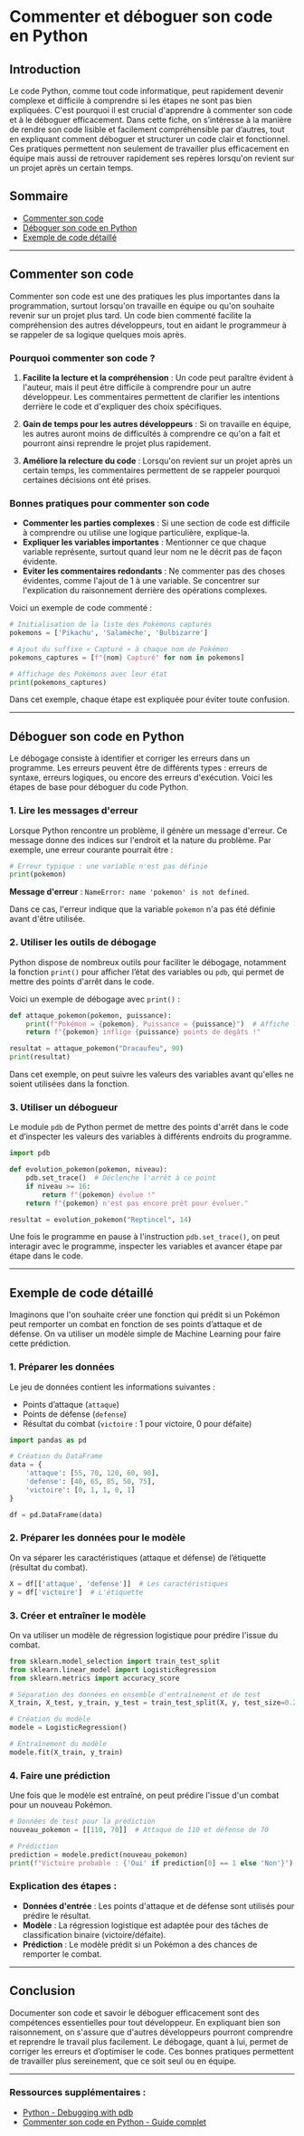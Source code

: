 # Commenter et déboguer son code en Python

## Introduction

Le code Python, comme tout code informatique, peut rapidement devenir complexe et difficile à comprendre si les étapes ne sont pas bien expliquées. C'est pourquoi il est crucial d'apprendre à commenter son code et à le déboguer efficacement. Dans cette fiche, on s’intéresse à la manière de rendre son code lisible et facilement compréhensible par d’autres, tout en expliquant comment déboguer et structurer un code clair et fonctionnel. Ces pratiques permettent non seulement de travailler plus efficacement en équipe mais aussi de retrouver rapidement ses repères lorsqu'on revient sur un projet après un certain temps.

## Sommaire

- [Commenter son code](#commenter-son-code)
- [Déboguer son code en Python](#déboguer-son-code-en-python)
- [Exemple de code détaillé](#exemple-de-code-détaillé)

---

## Commenter son code

Commenter son code est une des pratiques les plus importantes dans la programmation, surtout lorsqu'on travaille en équipe ou qu'on souhaite revenir sur un projet plus tard. Un code bien commenté facilite la compréhension des autres développeurs, tout en aidant le programmeur à se rappeler de sa logique quelques mois après.

### Pourquoi commenter son code ?

1. **Facilite la lecture et la compréhension** : Un code peut paraître évident à l'auteur, mais il peut être difficile à comprendre pour un autre développeur. Les commentaires permettent de clarifier les intentions derrière le code et d'expliquer des choix spécifiques.
   
2. **Gain de temps pour les autres développeurs** : Si on travaille en équipe, les autres auront moins de difficultés à comprendre ce qu'on a fait et pourront ainsi reprendre le projet plus rapidement.

3. **Améliore la relecture du code** : Lorsqu'on revient sur un projet après un certain temps, les commentaires permettent de se rappeler pourquoi certaines décisions ont été prises.

### Bonnes pratiques pour commenter son code

- **Commenter les parties complexes** : Si une section de code est difficile à comprendre ou utilise une logique particulière, explique-la.
- **Expliquer les variables importantes** : Mentionner ce que chaque variable représente, surtout quand leur nom ne le décrit pas de façon évidente.
- **Eviter les commentaires redondants** : Ne commenter pas des choses évidentes, comme l'ajout de 1 à une variable. Se concentrer sur l'explication du raisonnement derrière des opérations complexes.
  
Voici un exemple de code commenté :

```python
# Initialisation de la liste des Pokémons capturés
pokemons = ['Pikachu', 'Salamèche', 'Bulbizarre']

# Ajout du suffixe « Capturé » à chaque nom de Pokémon
pokemons_captures = [f"{nom} Capturé" for nom in pokemons]

# Affichage des Pokémons avec leur état
print(pokemons_captures)
```

Dans cet exemple, chaque étape est expliquée pour éviter toute confusion.

---

## Déboguer son code en Python

Le débogage consiste à identifier et corriger les erreurs dans un programme. Les erreurs peuvent être de différents types : erreurs de syntaxe, erreurs logiques, ou encore des erreurs d'exécution. Voici les étapes de base pour déboguer du code Python.

### 1. **Lire les messages d'erreur**

Lorsque Python rencontre un problème, il génère un message d'erreur. Ce message donne des indices sur l'endroit et la nature du problème. Par exemple, une erreur courante pourrait être :

```python
# Erreur typique : une variable n'est pas définie
print(pokemon)
```

**Message d'erreur** : `NameError: name 'pokemon' is not defined`.

Dans ce cas, l'erreur indique que la variable `pokemon` n'a pas été définie avant d'être utilisée.

### 2. **Utiliser les outils de débogage**

Python dispose de nombreux outils pour faciliter le débogage, notamment la fonction `print()` pour afficher l’état des variables ou `pdb`, qui permet de mettre des points d'arrêt dans le code.

Voici un exemple de débogage avec `print()` :

```python
def attaque_pokemon(pokemon, puissance):
    print(f"Pokémon = {pokemon}, Puissance = {puissance}")  # Affiche les valeurs
    return f"{pokemon} inflige {puissance} points de dégâts !"

resultat = attaque_pokemon("Dracaufeu", 90)
print(resultat)
```

Dans cet exemple, on peut suivre les valeurs des variables avant qu'elles ne soient utilisées dans la fonction.

### 3. **Utiliser un débogueur**

Le module `pdb` de Python permet de mettre des points d'arrêt dans le code et d’inspecter les valeurs des variables à différents endroits du programme.

```python
import pdb

def evolution_pokemon(pokemon, niveau):
    pdb.set_trace()  # Déclenche l'arrêt à ce point
    if niveau >= 16:
        return f"{pokemon} évolue !"
    return f"{pokemon} n'est pas encore prêt pour évoluer."

resultat = evolution_pokemon("Reptincel", 14)
```

Une fois le programme en pause à l'instruction `pdb.set_trace()`, on peut interagir avec le programme, inspecter les variables et avancer étape par étape dans le code.

---

## Exemple de code détaillé

Imaginons que l'on souhaite créer une fonction qui prédit si un Pokémon peut remporter un combat en fonction de ses points d’attaque et de défense. On va utiliser un modèle simple de Machine Learning pour faire cette prédiction.

### 1. **Préparer les données**

Le jeu de données contient les informations suivantes :

- Points d’attaque (`attaque`)
- Points de défense (`defense`)
- Résultat du combat (`victoire` : 1 pour victoire, 0 pour défaite)

```python
import pandas as pd

# Création du DataFrame
data = {
    'attaque': [55, 70, 120, 60, 90],
    'defense': [40, 65, 85, 50, 75],
    'victoire': [0, 1, 1, 0, 1]
}

df = pd.DataFrame(data)
```

### 2. **Préparer les données pour le modèle**

On va séparer les caractéristiques (attaque et défense) de l’étiquette (résultat du combat).

```python
X = df[['attaque', 'defense']]  # Les caractéristiques
y = df['victoire']  # L'étiquette
```

### 3. **Créer et entraîner le modèle**

On va utiliser un modèle de régression logistique pour prédire l'issue du combat.

```python
from sklearn.model_selection import train_test_split
from sklearn.linear_model import LogisticRegression
from sklearn.metrics import accuracy_score

# Séparation des données en ensemble d'entraînement et de test
X_train, X_test, y_train, y_test = train_test_split(X, y, test_size=0.2, random_state=42)

# Création du modèle
modele = LogisticRegression()

# Entraînement du modèle
modele.fit(X_train, y_train)
```

### 4. **Faire une prédiction**

Une fois que le modèle est entraîné, on peut prédire l'issue d'un combat pour un nouveau Pokémon.

```python
# Données de test pour la prédiction
nouveau_pokemon = [[110, 70]]  # Attaque de 110 et défense de 70

# Prédiction
prediction = modele.predict(nouveau_pokemon)
print(f"Victoire probable : {'Oui' if prediction[0] == 1 else 'Non'}")
```

### Explication des étapes :

- **Données d'entrée** : Les points d'attaque et de défense sont utilisés pour prédire le résultat.
- **Modèle** : La régression logistique est adaptée pour des tâches de classification binaire (victoire/défaite).
- **Prédiction** : Le modèle prédit si un Pokémon a des chances de remporter le combat.

---

## Conclusion

Documenter son code et savoir le déboguer efficacement sont des compétences essentielles pour tout développeur. En expliquant bien son raisonnement, on s'assure que d'autres développeurs pourront comprendre et reprendre le travail plus facilement. Le débogage, quant à lui, permet de corriger les erreurs et d’optimiser le code. Ces bonnes pratiques permettent de travailler plus sereinement, que ce soit seul ou en équipe.

---

### Ressources supplémentaires :

- [Python - Debugging with pdb](https://docs.python.org/3/library/pdb.html)
- [Commenter son code en Python - Guide complet](https://realpython.com/python-comments-guide/)

